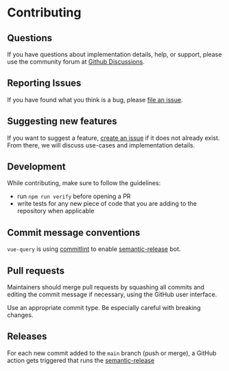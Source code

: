 # Contributing

## Questions

If you have questions about implementation details, help, or support, please use the community forum at [Github Discussions](https://github.com/DamianOsipiuk/vue-query/discussions).

## Reporting Issues

If you have found what you think is a bug, please [file an issue](https://github.com/DamianOsipiuk/vue-query/issues/new).

## Suggesting new features

If you want to suggest a feature, [create an issue](https://github.com/DamianOsipiuk/vue-query/issues/new) if it does not already exist. From there, we will discuss use-cases and implementation details.

## Development

While contributing, make sure to follow the guidelines:

- run `npm run verify` before opening a PR
- write tests for any new piece of code that you are adding to the repository when applicable

## Commit message conventions

`vue-query` is using [commitlint](https://github.com/conventional-changelog/commitlint/#what-is-commitlint) to enable [semantic-release](https://github.com/semantic-release/semantic-release) bot.

## Pull requests

Maintainers should merge pull requests by squashing all commits and editing the commit message if necessary, using the GitHub user interface.

Use an appropriate commit type. Be especially careful with breaking changes.

## Releases

For each new commit added to the `main` branch (push or merge), a GitHub action gets triggered that runs the [semantic-release](https://github.com/semantic-release/semantic-release)
